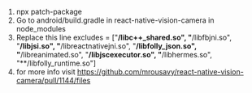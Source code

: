 1. npx patch-package
2. Go to android/build.gradle in react-native-vision-camera in node_modules
3. Replace this line 
excludes = ["**/libc++_shared.so", "**/libfbjni.so", "**/libjsi.so", "**/libreactnativejni.so", "**/libfolly_json.so", "**/libreanimated.so", "**/libjscexecutor.so", "**/libhermes.so", "**/libfolly_runtime.so"]
4. for more info visit https://github.com/mrousavy/react-native-vision-camera/pull/1144/files